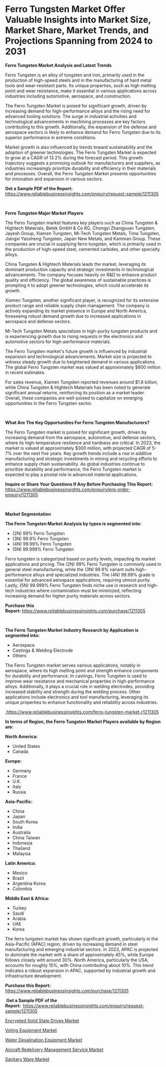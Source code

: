 <p><h1>Ferro Tungsten Market Offer Valuable Insights into Market Size, Market Share, Market Trends, and Projections Spanning from 2024 to 2031</h1></p><p><strong>Ferro Tungsten Market Analysis and Latest Trends</strong></p>
<p><p>Ferro Tungsten is an alloy of tungsten and iron, primarily used in the production of high-speed steels and in the manufacturing of hard metal tools and wear-resistant parts. Its unique properties, such as high melting point and wear resistance, make it essential in various applications across industries including automotive, aerospace, and construction.</p><p>The Ferro Tungsten Market is poised for significant growth, driven by increasing demand for high-performance alloys and the rising need for advanced tooling solutions. The surge in industrial activities and technological advancements in machining processes are key factors contributing to this growth. Additionally, the expansion of the defense and aerospace sectors is likely to enhance demand for Ferro Tungsten due to its superior performance in extreme conditions.</p><p>Market growth is also influenced by trends toward sustainability and the adoption of greener technologies. The Ferro Tungsten Market is expected to grow at a CAGR of 13.2% during the forecast period. This growth trajectory suggests a promising outlook for manufacturers and suppliers, as industries increasingly prioritize durability and efficiency in their materials and processes. Overall, the Ferro Tungsten Market presents opportunities for innovation and expansion in various sectors.</p></p>
<p><strong>Get a Sample PDF of the Report:&nbsp;</strong> <a href="https://www.reliablebusinessinsights.com/enquiry/request-sample/1211305?utm_campaign=1113&utm_medium=2&utm_source=Github&utm_content=ia&utm_term=13102024&utm_id=ferro-tungsten">https://www.reliablebusinessinsights.com/enquiry/request-sample/1211305</a></p>
<p>&nbsp;</p>
<p><strong>Ferro Tungsten Major Market Players</strong></p>
<p><p>The Ferro Tungsten market features key players such as China Tungsten & Hightech Materials, Betek GmbH & Co KG, Chongyi Zhangyuan Tungsten, Jayesh Group, Xiamen Tungsten, Mi-Tech Tungsten Metals, Tima Tungsten, Jiangxi Yaosheng Tungsten, Japan New Metals, and Kamman Group. These companies are crucial in supplying ferro tungsten, which is primarily used in the production of high-speed steel, cemented carbides, and other specialty alloys.</p><p>China Tungsten & Hightech Materials leads the market, leveraging its dominant production capacity and strategic investments in technological advancements. The company focuses heavily on R&D to enhance product quality and efficiency. The global awareness of sustainable practices is prompting it to adopt greener technologies, which could accelerate its growth.</p><p>Xiamen Tungsten, another significant player, is recognized for its extensive product range and reliable supply chain management. The company is actively expanding its market presence in Europe and North America, foreseeing robust demand growth due to increased applications in aerospace and defense sectors.</p><p>Mi-Tech Tungsten Metals specializes in high-purity tungsten products and is experiencing growth due to rising requests in the electronics and automotive sectors for high-performance materials.</p><p>The Ferro Tungsten market's future growth is influenced by industrial expansion and technological advancements. Market size is projected to witness steady growth due to heightened demand in various applications. The global Ferro Tungsten market was valued at approximately $800 million in recent estimates.</p><p>For sales revenue, Xiamen Tungsten reported revenues around $1.8 billion, while China Tungsten & Hightech Materials has been noted to generate significant annual returns, reinforcing its position as a market leader. Overall, these companies are well-poised to capitalize on emerging opportunities in the Ferro Tungsten sector.</p></p>
<p>&nbsp;</p>
<p><strong>What Are The Key Opportunities For Ferro Tungsten Manufacturers?</strong></p>
<p><p>The Ferro Tungsten market is poised for significant growth, driven by increasing demand from the aerospace, automotive, and defense sectors, where its high-temperature resilience and hardness are critical. In 2023, the market is valued at approximately $300 million, with projected CAGR of 5-7% over the next five years. Key growth trends include a rise in additive manufacturing and strategic investments in mining and recycling efforts to enhance supply chain sustainability. As global industries continue to prioritize durability and performance, the Ferro Tungsten market is expected to play a pivotal role in advanced material applications.</p></p>
<p><strong>Inquire or Share Your Questions If Any Before Purchasing This Report:</strong> <a href="https://www.reliablebusinessinsights.com/enquiry/pre-order-enquiry/1211305?utm_campaign=1113&utm_medium=2&utm_source=Github&utm_content=ia&utm_term=13102024&utm_id=ferro-tungsten">https://www.reliablebusinessinsights.com/enquiry/pre-order-enquiry/1211305</a></p>
<p>&nbsp;</p>
<p><strong>Market Segmentation</strong></p>
<p><strong>The Ferro Tungsten Market Analysis by types is segmented into:</strong></p>
<p><ul><li>(2N) 99% Ferro Tungsten</li><li>(3N) 99.9% Ferro Tungsten</li><li>(4N) 99.99% Ferro Tungsten</li><li>(5N) 99.999% Ferro Tungsten</li></ul></p>
<p><p>Ferro tungsten is categorized based on purity levels, impacting its market applications and pricing. The (2N) 99% Ferro Tungsten is commonly used in general steel manufacturing, while the (3N) 99.9% variant suits high-performance alloys and specialized industries. The (4N) 99.99% grade is essential for advanced aerospace applications, requiring utmost purity. Lastly, (5N) 99.999% Ferro Tungsten finds niche use in research and high-tech industries where contamination must be minimized, reflecting increasing demand for higher purity materials across sectors.</p></p>
<p><strong>Purchase this Report:&nbsp;</strong><a href="https://www.reliablebusinessinsights.com/purchase/1211305?utm_campaign=1113&utm_medium=2&utm_source=Github&utm_content=ia&utm_term=13102024&utm_id=ferro-tungsten">https://www.reliablebusinessinsights.com/purchase/1211305</a></p>
<p>&nbsp;</p>
<p><strong>The Ferro Tungsten Market Industry Research by Application is segmented into:</strong></p>
<p><ul><li>Aerospace</li><li>Castings & Welding Electrode</li><li>Others</li></ul></p>
<p><p>The Ferro Tungsten market serves various applications, notably in aerospace, where its high melting point and strength enhance components for durability and performance. In castings, Ferro Tungsten is used to improve wear resistance and mechanical properties in high-performance alloys. Additionally, it plays a crucial role in welding electrodes, providing increased stability and strength during the welding process. Other applications include electronics and tool manufacturing, leveraging its unique properties to enhance functionality and reliability across industries.</p></p>
<p><a href="https://www.reliablebusinessinsights.com/ferro-tungsten-market-r1211305?utm_campaign=1113&utm_medium=2&utm_source=Github&utm_content=ia&utm_term=13102024&utm_id=ferro-tungsten">&nbsp;https://www.reliablebusinessinsights.com/ferro-tungsten-market-r1211305</a></p>
<p><strong>In terms of Region, the Ferro Tungsten Market Players available by Region are:</strong></p>
<p>
    <p> <strong> North America: </strong>
        <ul>
            <li>United States</li>
            <li>Canada</li>
        </ul>
        </p> 
    <p> <strong> Europe: </strong>
        <ul>
            <li>Germany</li>
            <li>France</li>
            <li>U.K.</li>
            <li>Italy</li>
            <li>Russia</li>
        </ul>
        </p> 
    <p> <strong> Asia-Pacific: </strong>
        <ul>
            <li>China</li>
            <li>Japan</li>
            <li>South Korea</li>
            <li>India</li>
            <li>Australia</li>
            <li>China Taiwan</li>
            <li>Indonesia</li>
            <li>Thailand</li>
            <li>Malaysia</li>
        </ul>
        </p> 
    <p> <strong> Latin America: </strong>
        <ul>
            <li>Mexico</li>
            <li>Brazil</li>
            <li>Argentina Korea</li>
            <li>Colombia</li>
        </ul>
        </p> 
    <p> <strong> Middle East & Africa: </strong>
        <ul>
            <li>Turkey</li>
            <li>Saudi</li>
            <li>Arabia</li>
            <li>UAE</li>
            <li>Korea</li>
        </ul>
    </p>
    </p>
<p><p>The ferro tungsten market has shown significant growth, particularly in the Asia-Pacific (APAC) region, driven by increasing demand in steel manufacturing and emerging industrial sectors. In 2023, APAC is projected to dominate the market with a share of approximately 45%, while Europe follows closely with around 30%. North America, particularly the USA, accounts for roughly 15%, with China contributing about 10%. This trend indicates a robust expansion in APAC, supported by industrial growth and infrastructure development.</p></p>
<p><strong>Purchase this Report: </strong><a href="https://www.reliablebusinessinsights.com/purchase/1211305?utm_campaign=1113&utm_medium=2&utm_source=Github&utm_content=ia&utm_term=13102024&utm_id=ferro-tungsten">https://www.reliablebusinessinsights.com/purchase/1211305</a></p>
<p>&nbsp;<strong>Get a Sample PDF of the Report:&nbsp;&nbsp;</strong><a href="https://www.reliablebusinessinsights.com/enquiry/request-sample/1211305?utm_campaign=1113&utm_medium=2&utm_source=Github&utm_content=ia&utm_term=13102024&utm_id=ferro-tungsten">https://www.reliablebusinessinsights.com/enquiry/request-sample/1211305</a></p>
<p><strong></strong></p>
<p><p><a href="https://www.linkedin.com/pulse/pulse-encrypted-solid-state-drives-rhythms-change-market-rymlf?utm_campaign=1113&utm_medium=2&utm_source=Github&utm_content=ia&utm_term=13102024&utm_id=ferro-tungsten">Encrypted Solid State Drives Market</a></p><p><a href="https://github.com/shauntarfpso/Market-Research-Report-List-1/blob/main/voting-equipment-market.md?utm_campaign=1113&utm_medium=2&utm_source=Github&utm_content=ia&utm_term=13102024&utm_id=ferro-tungsten">Voting Equipment Market</a></p><p><a href="https://issuu.com/reportprime-2/docs/water-desalination-equipment-market_a9594b8ee1dc5c?utm_campaign=1113&utm_medium=2&utm_source=Github&utm_content=ia&utm_term=13102024&utm_id=ferro-tungsten">Water Desalination Equipment Market</a></p><p><a href="https://github.com/keitelmoprotinu/Market-Research-Report-List-1/blob/main/aircraft-redelivery-management-service-market.md?utm_campaign=1113&utm_medium=2&utm_source=Github&utm_content=ia&utm_term=13102024&utm_id=ferro-tungsten">Aircraft Redelivery Management Service Market</a></p><p><a href="https://issuu.com/reportprime-2/docs/sanitary-ware-market-size-2030.pptx_1aefe2e8d6533c?utm_campaign=1113&utm_medium=2&utm_source=Github&utm_content=ia&utm_term=13102024&utm_id=ferro-tungsten">Sanitary Ware Market</a></p></p>